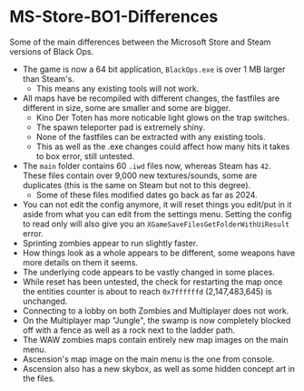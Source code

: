 # MS-Store-BO1-Differences
Some of the main differences between the Microsoft Store and Steam versions of Black Ops.

- The game is now a 64 bit application, `BlackOps.exe` is over 1 MB larger than Steam's.
  - This means any existing tools will not work.
- All maps have be recompiled with different changes, the fastfiles are different in size, some are smaller and some are bigger.
  - Kino Der Toten has more noticable light glows on the trap switches.
  - The spawn teleporter pad is extremely shiny.
  - None of the fastfiles can be extracted with any existing tools.
  - This as well as the .exe changes could affect how many hits it takes to box error, still untested.
- The `main` folder contains 60 `.iwd` files now, whereas Steam has `42`. These files contain over 9,000 new textures/sounds, some are duplicates (this is the same on Steam but not to this degree).
  - Some of these files modified dates go back as far as 2024.
- You can not edit the config anymore, it will reset things you edit/put in it aside from what you can edit from the settings menu. Setting the config to read only will also give you an `XGameSaveFilesGetFolderWithUiResult` error.
- Sprinting zombies appear to run slightly faster.
- How things look as a whole appears to be different, some weapons have more details on them it seems.
- The underlying code appears to be vastly changed in some places.
- While reset has been untested, the check for restarting the map once the entities counter is about to reach `0x7ffffffd` (2,147,483,645) is unchanged.
- Connecting to a lobby on both Zombies and Multiplayer does not work.
- On the Multiplayer map "Jungle", the swamp is now completely blocked off with a fence as well as a rock next to the ladder path.
- The WAW zombies maps contain entirely new map images on the main menu.
- Ascension's map image on the main menu is the one from console.
- Ascension also has a new skybox, as well as some hidden concept art in the files.